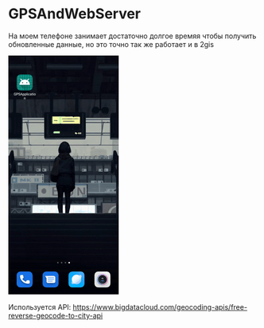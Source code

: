 # GPSAndWebServer
 
На моем телефоне занимает достаточно долгое времяя чтобы получить обновленные данные, но это точно так же работает и в 2gis

![Demo](demo/demo.gif)

Используется API: https://www.bigdatacloud.com/geocoding-apis/free-reverse-geocode-to-city-api
